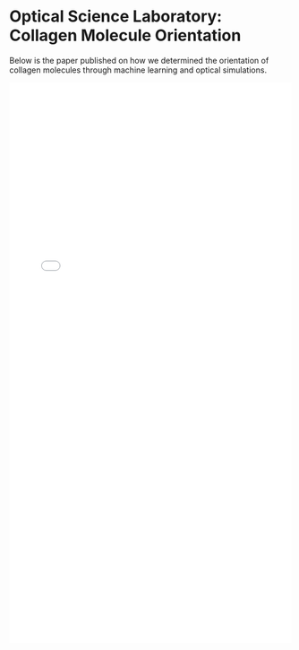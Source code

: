 # Optical Science Laboratory: Collagen Molecule Orientation

Below is the paper published on how we determined the orientation of collagen molecules through machine learning and optical simulations.

<iframe src="pdf/076501_1.pdf" style="width: 100%; height: 1000; border: none;"></iframe>
